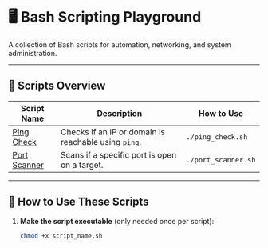 # 🖥️ Bash Scripting Playground  

A collection of Bash scripts for automation, networking, and system administration.  

---

## 📂 Scripts Overview  

| Script Name  | Description | How to Use |
|-------------|------------|------------|
| [Ping Check](ping_check.sh) | Checks if an IP or domain is reachable using `ping`. | `./ping_check.sh` |
| [Port Scanner](port_scanner.sh) | Scans if a specific port is open on a target. | `./port_scanner.sh` |

---

## 📌 How to Use These Scripts  

1. **Make the script executable** (only needed once per script):  
   ```bash
   chmod +x script_name.sh
